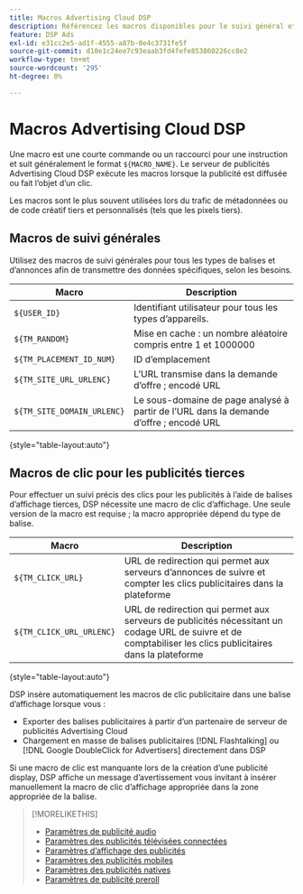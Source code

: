 ```yaml
---
title: Macros Advertising Cloud DSP
description: Référencez les macros disponibles pour le suivi général et pour effectuer le suivi des clics sur les publicités tierces.
feature: DSP Ads
exl-id: e31cc2e5-ad1f-4555-a87b-0e4c3731fe5f
source-git-commit: d10e1c24ee7c93eaab3fd4fefe853860226cc8e2
workflow-type: tm+mt
source-wordcount: '295'
ht-degree: 0%

---
```


# Macros Advertising Cloud DSP

Une macro est une courte commande ou un raccourci pour une instruction et suit généralement le format `${MACRO_NAME}`. Le serveur de publicités Advertising Cloud DSP exécute les macros lorsque la publicité est diffusée ou fait l’objet d’un clic.

Les macros sont le plus souvent utilisées lors du trafic de métadonnées ou de code créatif tiers et personnalisés (tels que les pixels tiers).

## Macros de suivi générales

Utilisez des macros de suivi générales pour tous les types de balises et d’annonces afin de transmettre des données spécifiques, selon les besoins.

| Macro | Description |
| --------------- | ---------------------- |
| `${USER_ID}` | Identifiant utilisateur pour tous les types d’appareils. |
| `${TM_RANDOM}` | Mise en cache : un nombre aléatoire compris entre 1 et 1000000 |
| `${TM_PLACEMENT_ID_NUM}` | ID d’emplacement |
| `${TM_SITE_URL_URLENC}` | L’URL transmise dans la demande d’offre ; encodé URL |
| `${TM_SITE_DOMAIN_URLENC}` | Le sous-domaine de page analysé à partir de l’URL dans la demande d’offre ; encodé URL |

{style=&quot;table-layout:auto&quot;}

## Macros de clic pour les publicités tierces

Pour effectuer un suivi précis des clics pour les publicités à l’aide de balises d’affichage tierces, DSP nécessite une macro de clic d’affichage. Une seule version de la macro est requise ; la macro appropriée dépend du type de balise.

| Macro | Description |
| --------------- | ---------------------- |
| `${TM_CLICK_URL}` | URL de redirection qui permet aux serveurs d’annonces de suivre et compter les clics publicitaires dans la plateforme |
| `${TM_CLICK_URL_URLENC}` | URL de redirection qui permet aux serveurs de publicités nécessitant un codage URL de suivre et de comptabiliser les clics publicitaires dans la plateforme |

{style=&quot;table-layout:auto&quot;}

DSP insère automatiquement les macros de clic publicitaire dans une balise d’affichage lorsque vous :

* Exporter des balises publicitaires à partir d’un partenaire de serveur de publicités Advertising Cloud <!-- [Needs PM confirmation.] -->
* Chargement en masse de balises publicitaires [!DNL Flashtalking] ou [!DNL Google DoubleClick for Advertisers] directement dans DSP

Si une macro de clic est manquante lors de la création d’une publicité display, DSP affiche un message d’avertissement vous invitant à insérer manuellement la macro de clic d’affichage appropriée dans la zone appropriée de la balise.

>[!MORELIKETHIS]
>
>* [Paramètres de publicité audio](/help/dsp/campaign-management/ads/ad-settings-audio.md)
>* [Paramètres des publicités télévisées connectées](/help/dsp/campaign-management/ads/ad-settings-connected-tv.md)
>* [Paramètres d’affichage des publicités](/help/dsp/campaign-management/ads/ad-settings-display.md)
>* [Paramètres des publicités mobiles](/help/dsp/campaign-management/ads/ad-settings-mobile.md)
>* [Paramètres des publicités natives](/help/dsp/campaign-management/ads/ad-settings-native.md)
>* [Paramètres de publicité preroll](/help/dsp/campaign-management/ads/ad-settings-pre-roll.md)

